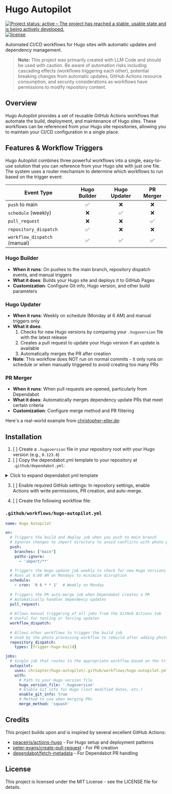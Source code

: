 # Hugo Autopilot

[![Project status: active – The project has reached a stable, usable state and is being actively developed.](https://www.repostatus.org/badges/latest/active.svg)](https://www.repostatus.org/#active)
[![license](https://img.shields.io/github/license/chriopter/hugo-autopilot.svg)](https://github.com/chriopter/hugo-autopilot/blob/main/LICENSE)

Automated CI/CD workflows for Hugo sites with automatic updates and dependency management.

> **Note:** This project was primarily created with LLM Code and should be used with caution. Be aware of automation risks including cascading effects (workflows triggering each other), potential breaking changes from automatic updates, GitHub Actions resource consumption, and security considerations as workflows have permissions to modify repository content.

## Overview

Hugo Autopilot provides a set of reusable GitHub Actions workflows that automate the build, deployment, and maintenance of Hugo sites. These workflows can be referenced from your Hugo site repositories, allowing you to maintain your CI/CD configuration in a single place.

## Features & Workflow Triggers

Hugo Autopilot combines three powerful workflows into a single, easy-to-use solution that you can reference from your Hugo site with just one file. The system uses a router mechanism to determine which workflows to run based on the trigger event:

| Event Type | Hugo Builder | Hugo Updater | PR Merger |
|------------|:------------:|:------------:|:---------:|
| `push` to main | ✅ | ❌ | ❌ |
| `schedule` (weekly) | ❌ | ✅ | ❌ |
| `pull_request` | ❌ | ❌ | ✅ |
| `repository_dispatch` | ✅ | ❌ | ❌ |
| `workflow_dispatch` (manual) | ✅ | ✅ | ✅ |

### Hugo Builder
- **When it runs**: On pushes to the main branch, repository dispatch events, and manual triggers
- **What it does**: Builds your Hugo site and deploys it to GitHub Pages
- **Customization**: Configure Git info, Hugo version, and other build parameters

### Hugo Updater
- **When it runs**: Weekly on schedule (Monday at 6 AM) and manual triggers only
- **What it does**: 
  1. Checks for new Hugo versions by comparing your `.hugoversion` file with the latest release
  2. Creates a pull request to update your Hugo version if an update is available
  3. Automatically merges the PR after creation
- **Note**: This workflow does NOT run on normal commits - it only runs on schedule or when manually triggered to avoid creating too many PRs

### PR Merger
- **When it runs**: When pull requests are opened, particularly from Dependabot
- **What it does**: Automatically merges dependency update PRs that meet certain criteria
- **Customization**: Configure merge method and PR filtering

Here's a real-world example from [christopher-eller.de](https://github.com/chriopter/christopher-eller.de):

## Installation

1. [ ] Create a `.hugoversion` file in your repository root with your Hugo version (e.g., `0.123.8`)
2. [ ] Copy the dependabot.yml template to your repository at `.github/dependabot.yml`:

<details>
<summary>Click to expand dependabot.yml template</summary>

```yaml
# Template: dependabot.yml
# Copy this file to your Hugo site repository at .github/dependabot.yml

version: 2
updates:
  # Maintain dependencies for GitHub Actions
  - package-ecosystem: "github-actions"
    directory: "/"
    schedule:
      interval: "weekly"
    # Limit to 5 open pull requests for version updates
    open-pull-requests-limit: 5
    # Add labels to pull requests
    labels:
      - "dependencies"
      - "github-actions"
    # Use custom commit message
    commit-message:
      prefix: "ci"
      include: "scope"
    # Group all updates together
    groups:
      github-actions:
        patterns:
          - "*"

  # Uncomment if using npm in your Hugo site (e.g., for JavaScript processing)
  # - package-ecosystem: "npm"
  #   directory: "/"
  #   schedule:
  #     interval: "monthly"
  #   open-pull-requests-limit: 5
  #   labels:
  #     - "dependencies"
  #     - "npm"
  #   commit-message:
  #     prefix: "build"
  #     include: "scope"
```
</details>

3. [ ] Enable required GitHub settings: In repository settings, enable Actions with write permissions, PR creation, and auto-merge.

4. [ ] Create the following workflow file:

### `.github/workflows/hugo-autopilot.yml`

```yaml
name: Hugo Autopilot

on:
  # Triggers the build and deploy job when you push to main branch
  # Ignores changes to import directory to avoid conflicts with photo processing
  push:
    branches: ["main"]
    paths-ignore:
      - 'import/**'
  
  # Triggers the Hugo update job weekly to check for new Hugo versions
  # Runs at 6:00 AM on Mondays to minimize disruption
  schedule:
    - cron: '0 6 * * 1'  # Weekly on Monday
  
  # Triggers the PR auto-merge job when Dependabot creates a PR
  # Automatically handles dependency updates
  pull_request:
  
  # Allows manual triggering of all jobs from the GitHub Actions tab
  # Useful for testing or forcing updates
  workflow_dispatch:
  
  # Allows other workflows to trigger the build job
  # Used by the photo processing workflow to rebuild after adding photos
  repository_dispatch:
    types: [trigger-hugo-build]

jobs:
  # Single job that routes to the appropriate workflow based on the trigger
  autopilot:
    uses: chriopter/hugo-autopilot/.github/workflows/hugo-autopilot.yml@main
    with:
      # Path to your Hugo version file
      hugo_version_file: '.hugoversion'
      # Enable Git info for Hugo (last modified dates, etc.)
      enable_git_info: true
      # Method to use when merging PRs
      merge_method: 'squash'
```

## Credits

This project builds upon and is inspired by several excellent GitHub Actions:

- [peaceiris/actions-hugo](https://github.com/peaceiris/actions-hugo) - For Hugo setup and deployment patterns
- [peter-evans/create-pull-request](https://github.com/peter-evans/create-pull-request) - For PR creation
- [dependabot/fetch-metadata](https://github.com/dependabot/fetch-metadata) - For Dependabot PR handling

## License

This project is licensed under the MIT License - see the LICENSE file for details.
